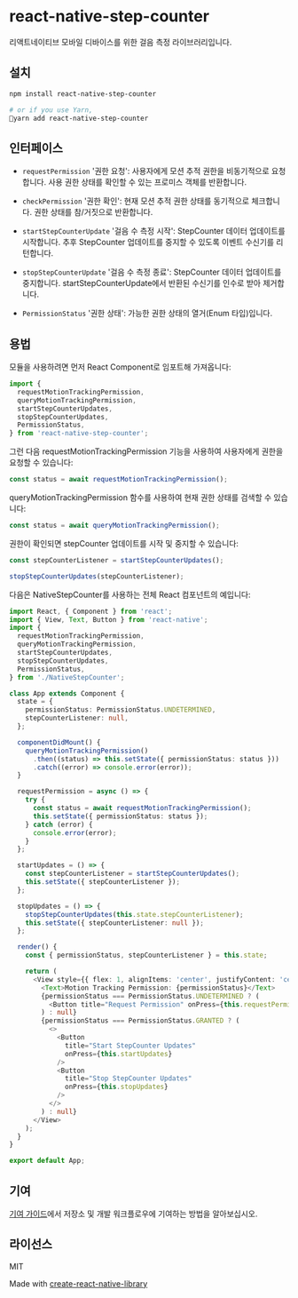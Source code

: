 # react-native-step-counter

리액트네이티브 모바일 디바이스를 위한 걸음 측정 라이브러리입니다.

## 설치

```sh
npm install react-native-step-counter

# or if you use Yarn,
yarn add react-native-step-counter
```

## 인터페이스

- `requestPermission` '권한 요청': 사용자에게 모션 추적 권한을 비동기적으로 요청합니다. 사용 권한 상태를 확인할 수 있는 프로미스 객체를 반환합니다.

- `checkPermission` '권한 확인': 현재 모션 추적 권한 상태를 동기적으로 체크합니다. 권한 상태를 참/거짓으로 반환합니다.

- `startStepCounterUpdate` '걸음 수 측정 시작': StepCounter 데이터 업데이트를 시작합니다. 추후 StepCounter 업데이트를 중지할 수 있도록 이벤트 수신기를 리턴합니다.

- `stopStepCounterUpdate` '걸음 수 측정 종료': StepCounter 데이터 업데이트를 중지합니다. startStepCounterUpdate에서 반환된 수신기를 인수로 받아 제거합니다.

- `PermissionStatus` '권한 상태': 가능한 권한 상태의 열거(Enum 타입)입니다.

## 용법

모듈을 사용하려면 먼저 React Component로 임포트해 가져옵니다:

```typescript
import {
  requestMotionTrackingPermission,
  queryMotionTrackingPermission,
  startStepCounterUpdates,
  stopStepCounterUpdates,
  PermissionStatus,
} from 'react-native-step-counter';
```

그런 다음 requestMotionTrackingPermission 기능을 사용하여 사용자에게 권한을 요청할 수 있습니다:

```typescript
const status = await requestMotionTrackingPermission();
```

queryMotionTrackingPermission 함수를 사용하여 현재 권한 상태를 검색할 수 있습니다:

```typescript
const status = await queryMotionTrackingPermission();
```

권한이 확인되면 stepCounter 업데이트를 시작 및 중지할 수 있습니다:

```typescript
const stepCounterListener = startStepCounterUpdates();

stopStepCounterUpdates(stepCounterListener);
```

다음은 NativeStepCounter를 사용하는 전체 React 컴포넌트의 예입니다:

```typescript
import React, { Component } from 'react';
import { View, Text, Button } from 'react-native';
import {
  requestMotionTrackingPermission,
  queryMotionTrackingPermission,
  startStepCounterUpdates,
  stopStepCounterUpdates,
  PermissionStatus,
} from './NativeStepCounter';

class App extends Component {
  state = {
    permissionStatus: PermissionStatus.UNDETERMINED,
    stepCounterListener: null,
  };

  componentDidMount() {
    queryMotionTrackingPermission()
      .then((status) => this.setState({ permissionStatus: status }))
      .catch((error) => console.error(error));
  }

  requestPermission = async () => {
    try {
      const status = await requestMotionTrackingPermission();
      this.setState({ permissionStatus: status });
    } catch (error) {
      console.error(error);
    }
  };

  startUpdates = () => {
    const stepCounterListener = startStepCounterUpdates();
    this.setState({ stepCounterListener });
  };

  stopUpdates = () => {
    stopStepCounterUpdates(this.state.stepCounterListener);
    this.setState({ stepCounterListener: null });
  };

  render() {
    const { permissionStatus, stepCounterListener } = this.state;

    return (
      <View style={{ flex: 1, alignItems: 'center', justifyContent: 'center' }}>
        <Text>Motion Tracking Permission: {permissionStatus}</Text>
        {permissionStatus === PermissionStatus.UNDETERMINED ? (
          <Button title="Request Permission" onPress={this.requestPermission} />
        ) : null}
        {permissionStatus === PermissionStatus.GRANTED ? (
          <>
            <Button
              title="Start StepCounter Updates"
              onPress={this.startUpdates}
            />
            <Button
              title="Stop StepCounter Updates"
              onPress={this.stopUpdates}
            />
          </>
        ) : null}
      </View>
    );
  }
}

export default App;
```

## 기여

[기여 가이드](CONTRIBUTING.md)에서 저장소 및 개발 워크플로우에 기여하는 방법을 알아보십시오.

## 라이선스

MIT

Made with [create-react-native-library](https://github.com/callstack/react-native-builder-bob)
